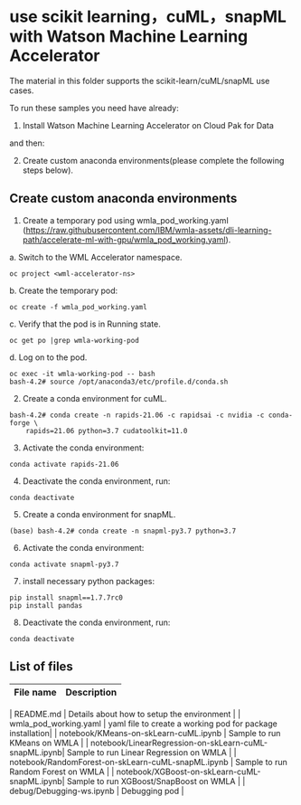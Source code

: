 # use scikit learning，cuML，snapML with Watson Machine Learning Accelerator

The material in this folder supports the scikit-learn/cuML/snapML use cases.  

To run these samples you need have already:

1. Install Watson Machine Learning Accelerator on Cloud Pak for Data 

and then:

2. Create custom anaconda environments(please complete the following steps below).


## Create custom anaconda environments


1. Create a temporary pod using wmla_pod_working.yaml
   (https://raw.githubusercontent.com/IBM/wmla-assets/dli-learning-path/accelerate-ml-with-gpu/wmla_pod_working.yaml). 

a. Switch to the WML Accelerator namespace.
```
oc project <wml-accelerator-ns>
```

b. Create the temporary pod:
```
oc create -f wmla_pod_working.yaml
```

c. Verify that the pod is in Running state.
```
oc get po |grep wmla-working-pod
```

d.  Log on to the pod.
```
oc exec -it wmla-working-pod -- bash
bash-4.2# source /opt/anaconda3/etc/profile.d/conda.sh
```

2. Create a conda environment for cuML.

```
bash-4.2# conda create -n rapids-21.06 -c rapidsai -c nvidia -c conda-forge \
    rapids=21.06 python=3.7 cudatoolkit=11.0

```

3. Activate the conda environment:
```
conda activate rapids-21.06 
```

4. Deactivate the conda environment, run:
```
conda deactivate
```

5. Create a conda environment for snapML.

```
(base) bash-4.2# conda create -n snapml-py3.7 python=3.7 

```
6. Activate the conda environment:
```
conda activate snapml-py3.7
```

7. install necessary python packages:
```
pip install snapml==1.7.7rc0
pip install pandas
```

8. Deactivate the conda environment, run:
```
conda deactivate
```

## List of files

| File name | Description |
| --- | --- |

| README.md | Details about how to setup the environment |
| wmla_pod_working.yaml  | yaml file to create a working pod for package installation|
| notebook/KMeans-on-skLearn-cuML.ipynb | Sample to run KMeans on WMLA |
| notebook/LinearRegression-on-skLearn-cuML-snapML.ipynb| Sample to run Linear Regression on WMLA |
| notebook/RandomForest-on-skLearn-cuML-snapML.ipynb | Sample to run Random Forest on WMLA |
| notebook/XGBoost-on-skLearn-cuML-snapML.ipynb| Sample to run XGBoost/SnapBoost on WMLA |
| debug/Debugging-ws.ipynb | Debugging pod |
